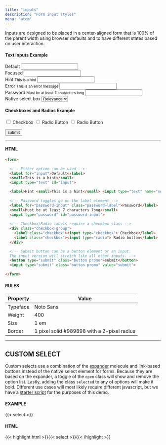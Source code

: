 ```yaml
---
title: "inputs"
description: "Form input styles"
menu: "atom"
---
```


Inputs are designed to be placed in a center-aligned form that is 100% of the parent width using browser defaults and to have different states based on user interaction.

#### Text Inputs Example

<form style="grid-template-columns: 400px;">
  <div>
    <label for="default-input">Default</label>
    <input type="text" id="default-input">
  </div>
  <div>
    <label for="focused-input">Focused</label>
    <input type="text" class="focus">
  </div>
  <div>
    <label for="hint-input">Hint</label>
    <small>This is a hint</small>     
    <input type="text" id="hint-input">
  </div>
  <div>
    <label for="error-input">Error</label>
    <small class="error" for="error-input">This is an error message</small>     
    <input type="text" id="error-input" class="is-invalid">
  </div>
  <div>
    <label for="password-input" class="password-label">Password</label>
    <small>Must be at least 7 characters long</small>    
    <input type="password" class="password">
  </div>
  <div>
    <label for="native-select">Native select box</label>
    <select>
      <option value="Relevance">Relevance</option>
      <option value="Newest">Newest</option>
      <option value="Oldest">Oldest</option>
    </select>
  </div>

  <div class="checkbox-group">
    <h4>Checkboxes and Radios Example</h4>
    <label class="checkbox"><input type="checkbox"> Checkbox</label>
    <label class="checkbox"><input type="radio" name="radio"> Radio Button</label>
    <label class="checkbox"><input type="radio" name="radio"> Radio Button</label>
  </div> 
  
  <button id="button" type="submit" class="button promo">submit</button>   
</form>  

---
  
#### HTML
```html
<form>
 
  <!-- Either option can be used -->
  <label for="input">Default</label>
  <small>This is a hint</small>           
  <input type="text" id="input">

  <label>Hint <small>This is a hint</small> <input type="text" name="something"></label>
  
  <!-- Password toggles go on the label element -->
  <label for="password-input" class="password-label">Password</label>
  <small>Must be at least 7 characters long</small>    
  <input type="password" id="password-input">
  
  <!-- Checkbox/Radio labels require a checkbox class -->
  <div class="checkbox-group">
    <label class="checkbox"><input type="checkbox"> Checkbox</label>
    <label class="checkbox"><input type="radio"> Radio button</label>
  </div>

  <!-- Submit button can be a button element or an input. 
  The input version will stretch like all other inputs. -->
  <button type="submit" class="button promo">submit</button>  
  <input type="submit" class="button promo" value="submit">
  
</form>
```

#### RULES

| Property | Value |
| --- | --- |
| Typeface | Noto Sans |
| Weight | 400 |
| Size | 1 em |
| Border | 1 pixel solid #989898 with a 2-pixel radius |

---

## CUSTOM SELECT

Custom selects use a combination of the [expander](../expander) molecule and link-based buttons instead of the native select element for forms. Because they are based on the expander, a toggle of the `open` class will show and remove the option list. Lastly, adding the class `selected` to any of options will make it bold. Different use cases will most likely require different javascript, but we have a [starter script](/js/select.js) for the purposes of this demo.

#### EXAMPLE


<div class="grid" style="grid-template-columns: 300px 1fr;">
<form>
{{< select >}}
</form>
</div>

<script async src="/js/select.js"></script>

#### HTML

{{< highlight html >}}{{< select >}}{{< /highlight >}}


<script>
//toggle password hide/show
const passwordInputs = document.querySelectorAll(".password-label");
passwordInputs.forEach(i => {
  i.addEventListener("click", togglePasswordVisibility);
});

function togglePasswordVisibility(e) {
  let input = e.target.parentNode.querySelector("input");
  input.type = input.type == "password" ? "text" : "password";
  e.target.classList.toggle('active');
}
</script>
